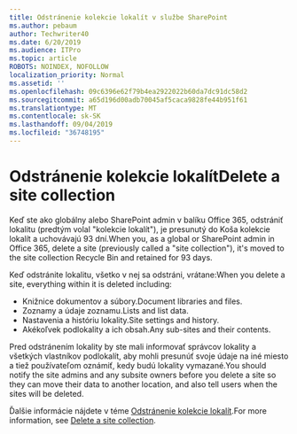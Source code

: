 ```yaml
---
title: Odstránenie kolekcie lokalít v službe SharePoint
ms.author: pebaum
author: Techwriter40
ms.date: 6/20/2019
ms.audience: ITPro
ms.topic: article
ROBOTS: NOINDEX, NOFOLLOW
localization_priority: Normal
ms.assetid: ''
ms.openlocfilehash: 09c6396e62f79b4ea2922022b60da7dc91dc58d2
ms.sourcegitcommit: a65d196d00adb70045af5caca9828fe44b951f61
ms.translationtype: MT
ms.contentlocale: sk-SK
ms.lasthandoff: 09/04/2019
ms.locfileid: "36748195"
---
```

# <a name="delete-a-site-collection"></a><span data-ttu-id="7f941-102">Odstránenie kolekcie lokalít</span><span class="sxs-lookup"><span data-stu-id="7f941-102">Delete a site collection</span></span>

<span data-ttu-id="7f941-103">Keď ste ako globálny alebo SharePoint admin v balíku Office 365, odstrániť lokalitu (predtým volal "kolekcie lokalít"), je presunutý do Koša kolekcie lokalít a uchovávajú 93 dní.</span><span class="sxs-lookup"><span data-stu-id="7f941-103">When you, as a global or SharePoint admin in Office 365, delete a site (previously called a "site collection"), it's moved to the site collection Recycle Bin and retained for 93 days.</span></span> 

<span data-ttu-id="7f941-104">Keď odstránite lokalitu, všetko v nej sa odstráni, vrátane:</span><span class="sxs-lookup"><span data-stu-id="7f941-104">When you delete a site, everything within it is deleted including:</span></span>

- <span data-ttu-id="7f941-105">Knižnice dokumentov a súbory.</span><span class="sxs-lookup"><span data-stu-id="7f941-105">Document libraries and files.</span></span>
- <span data-ttu-id="7f941-106">Zoznamy a údaje zoznamu.</span><span class="sxs-lookup"><span data-stu-id="7f941-106">Lists and list data.</span></span>
- <span data-ttu-id="7f941-107">Nastavenia a históriu lokality.</span><span class="sxs-lookup"><span data-stu-id="7f941-107">Site settings and history.</span></span>
- <span data-ttu-id="7f941-108">Akékoľvek podlokality a ich obsah.</span><span class="sxs-lookup"><span data-stu-id="7f941-108">Any sub-sites and their contents.</span></span>

<span data-ttu-id="7f941-109">Pred odstránením lokality by ste mali informovať správcov lokality a všetkých vlastníkov podlokalít, aby mohli presunúť svoje údaje na iné miesto a tiež používateľom oznámiť, kedy budú lokality vymazané.</span><span class="sxs-lookup"><span data-stu-id="7f941-109">You should notify the site admins and any subsite owners before you delete a site so they can move their data to another location, and also tell users when the sites will be deleted.</span></span> 

<span data-ttu-id="7f941-110">Ďalšie informácie nájdete v téme [Odstránenie kolekcie lokalít](https://docs.microsoft.com/sharepoint/delete-site-collection).</span><span class="sxs-lookup"><span data-stu-id="7f941-110">For more information, see [Delete a site collection](https://docs.microsoft.com/sharepoint/delete-site-collection).</span></span> 